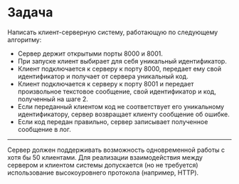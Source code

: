 # Задача
Написать клиент-серверную систему, работающую по следующему алгоритму:
- Сервер держит открытыми порты 8000 и 8001.
- При запуске клиент выбирает для себя уникальный идентификатор.
- Клиент подключается к серверу к порту 8000, передает ему свой идентификатор и получает от сервера уникальный код.
- Клиент подключается к серверу к порту 8001 и передает произвольное текстовое сообщение, свой идентификатор и код, полученный на шаге 2.
- Если переданный клиентом код не соответствует его уникальному идентификатору, сервер возвращает клиенту сообщение об ошибке.
- Если код передан правильно, сервер записывает полученное сообщение в лог.
____
Сервер должен поддерживать возможность одновременной работы с хотя бы 50 клиентами.
Для реализации взаимодействия между сервером и клиентом системы допускается (но не требуется) использование высокоуровнего протокола (например, HTTP).
